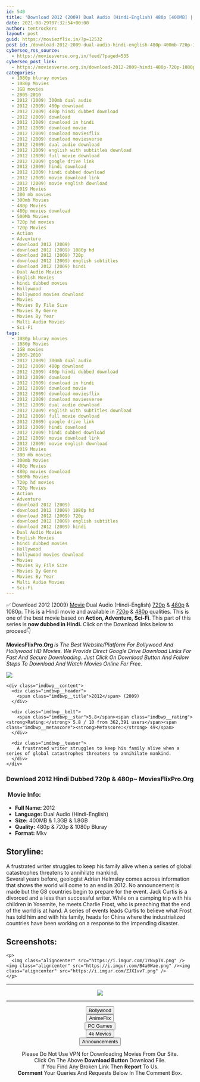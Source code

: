 ```yaml
---
id: 540
title: 'Download 2012 (2009) Dual Audio (Hindi-English) 480p [400MB] || 720p [1.3GB] || 1080p [1.8GB]'
date: 2021-08-29T07:32:54+00:00
author: tentrockers
layout: post
guid: https://moviezflix.in/?p=12532
post id: /download-2012-2009-dual-audio-hindi-english-480p-400mb-720p-1-3gb-1080p-1-8gb/
cyberseo_rss_source:
  - https://moviesverse.org.in/feed/?paged=535
cyberseo_post_link:
  - https://moviesverse.org.in/download-2012-2009-hindi-480p-720p-1080p/
categories:
  - 1080p bluray movies
  - 1080p Movies
  - 1GB movies
  - 2005-2010
  - 2012 (2009) 300mb dual audio
  - 2012 (2009) 480p download
  - 2012 (2009) 480p hindi dubbed download
  - 2012 (2009) download
  - 2012 (2009) download in hindi
  - 2012 (2009) download movie
  - 2012 (2009) download moviesflix
  - 2012 (2009) download moviesverse
  - 2012 (2009) dual audio download
  - 2012 (2009) english with subtitles download
  - 2012 (2009) full movie download
  - 2012 (2009) google drive link
  - 2012 (2009) hindi download
  - 2012 (2009) hindi dubbed download
  - 2012 (2009) movie download link
  - 2012 (2009) movie english download
  - 2019 Movies
  - 300 mb movies
  - 300mb Movies
  - 480p Movies
  - 480p movies download
  - 500Mb Movies
  - 720p hd movies
  - 720p Movies
  - Action
  - Adventure
  - download 2012 (2009)
  - download 2012 (2009) 1080p hd
  - download 2012 (2009) 720p
  - download 2012 (2009) english subtitles
  - download 2012 (2009) hindi
  - Dual Audio Movies
  - English Movies
  - hindi dubbed movies
  - Hollywood
  - hollywood movies download
  - Movies
  - Movies By File Size
  - Movies By Genre
  - Movies By Year
  - Multi Audio Movies
  - Sci-Fi
tags:
  - 1080p bluray movies
  - 1080p Movies
  - 1GB movies
  - 2005-2010
  - 2012 (2009) 300mb dual audio
  - 2012 (2009) 480p download
  - 2012 (2009) 480p hindi dubbed download
  - 2012 (2009) download
  - 2012 (2009) download in hindi
  - 2012 (2009) download movie
  - 2012 (2009) download moviesflix
  - 2012 (2009) download moviesverse
  - 2012 (2009) dual audio download
  - 2012 (2009) english with subtitles download
  - 2012 (2009) full movie download
  - 2012 (2009) google drive link
  - 2012 (2009) hindi download
  - 2012 (2009) hindi dubbed download
  - 2012 (2009) movie download link
  - 2012 (2009) movie english download
  - 2019 Movies
  - 300 mb movies
  - 300mb Movies
  - 480p Movies
  - 480p movies download
  - 500Mb Movies
  - 720p hd movies
  - 720p Movies
  - Action
  - Adventure
  - download 2012 (2009)
  - download 2012 (2009) 1080p hd
  - download 2012 (2009) 720p
  - download 2012 (2009) english subtitles
  - download 2012 (2009) hindi
  - Dual Audio Movies
  - English Movies
  - hindi dubbed movies
  - Hollywood
  - hollywood movies download
  - Movies
  - Movies By File Size
  - Movies By Genre
  - Movies By Year
  - Multi Audio Movies
  - Sci-Fi
---
```

<div class="thecontent clearfix">
  <p>
    ✅ Download 2012 (2009) <a href="https://moviesverse.org.in/category/movies/" data-wpel-link="internal">Movie</a> Dual Audio (Hindi-English) <a href="https://moviesverse.org.in/720p-movies/" data-wpel-link="internal">720p</a>&nbsp;&&nbsp;<a href="https://moviesverse.org.in/480p-movies/" data-wpel-link="internal">480p</a> & 1080p. This is a Hindi movie and available in <a href="https://moviesverse.org.in/720p-movies/" data-wpel-link="internal">720p</a>&nbsp;&&nbsp;<a href="https://moviesverse.org.in/480p-movies/" data-wpel-link="internal">480p</a> qualities. This is one of the best movie based on <strong>Action, Adventure, Sci-Fi</strong>. This part of this series is <strong>now dubbed in <span>Hindi.&nbsp;</span></strong><span>Click on the Download links below to proceed👇</span>
  </p>
  
  <p>
    <strong><span>MoviesFlixPro.Org&nbsp;</span></strong><em>is The Best Website/Platform For Bollywood And Hollywood HD Movies. We Provide Direct Google Drive Download Links For Fast And Secure Downloading. Just Click On Download Button And Follow Steps To&nbsp;Download And Watch Movies Online For Free.</em>
  </p>
  
  <div class="imdbwp imdbwp--movie dark">
    <div class="imdbwp__thumb">
      <a class="imdbwp__link" target="_blank" title="2012" href="https://www.imdb.com/title/tt1190080/" rel="nofollow external noopener noreferrer" data-wpel-link="external"><img class="imdbwp__img" src="https://m.media-amazon.com/images/M/MV5BMTY0MjEyODQzMF5BMl5BanBnXkFtZTcwMTczMjQ4Mg@@._V1_SX300.jpg" /></a>
    </div>
    
    <div class="imdbwp__content">
      <div class="imdbwp__header">
        <span class="imdbwp__title">2012</span> (2009)
      </div>
      
      <div class="imdbwp__belt">
        <span class="imdbwp__star">5.8</span><span class="imdbwp__rating"><strong>Rating:</strong> 5.8 / 10 from 362,391 users</span><span class="imdbwp__metascore"><strong>Metascore:</strong> 49</span>
      </div>
      
      <div class="imdbwp__teaser">
        A frustrated writer struggles to keep his family alive when a series of global catastrophes threatens to annihilate mankind.
      </div>
    </div>
  </div>
  
  <h3>
    <span>Download 2012 Hindi Dubbed 720p & 480p~ MoviesFlixPro.Org</span>
  </h3>
  
  <h3>
    <span>&nbsp;Movie Info:&nbsp;</span>
  </h3>
  
  <ul>
    <li>
      <strong>Full Name: </strong>2012
    </li>
    <li>
      <strong>Language:</strong> Dual Audio (Hindi-English)
    </li>
    <li>
      <strong>Size:</strong> 400MB & 1.3GB & 1.8GB
    </li>
    <li>
      <strong>Quality:</strong> 480p & 720p & 1080p Bluray
    </li>
    <li>
      <strong>Format:</strong>&nbsp;Mkv
    </li>
  </ul>
  
  <h2>
    <span>Storyline:</span>
  </h2>
  
  <div class="summary_text">
    A frustrated writer struggles to keep his family alive when a series of global catastrophes threatens to annihilate mankind.
  </div>
  
  <div>
    Several years before, geologist Adrian Helmsley comes across information that shows the world will come to an end in 2012. No announcement is made but the G8 countries begin to prepare for the event. Jack Curtis is a divorced and a less than successful writer. While on a camping trip with his children in Yosemite, he meets Charlie Frost, who is preaching that the end of the world is at hand. A series of events leads Curtis to believe what Frost has told him and with his family, heads for China where the industrialized countries have been working on a response to the impending disaster.
  </div>
  
  <div class="summary_text">
    <h2>
      <span>Screenshots:</span>
    </h2>
    
    <p>
      <img class="aligncenter" src="https://i.imgur.com/1YNvpTV.png" /><img class="aligncenter" src="https://i.imgur.com/B4a0Wae.png" /><img class="aligncenter" src="https://i.imgur.com/ZJXIvv7.png" />
    </p>
  </div>
</div>

<center>
  </p> 
  
  <hr />
  
  <p>
    <a href="http://gdrivepro.xyz/join.php" data-wpel-link="external" target="_blank" rel="nofollow external noopener noreferrer"><img src="https://i.imgur.com/FhMdWdW.png" /></a>
  </p>
  
  <hr />
  
  <p>
    <a href="https://dogemovies.xyz" target="_blank" data-wpel-link="external" rel="nofollow external noopener noreferrer"><button class="button button5">Bollywood</button></a><br /> <a href="https://animeflix.in" target="_blank" data-wpel-link="external" rel="nofollow external noopener noreferrer"><button class="button button5">AnimeFlix</button></a><br /> <a href="https://gamesflix.net/" target="_blank" data-wpel-link="external" rel="nofollow external noopener noreferrer"><button class="button button5">PC Games</button></a><br /> <a href="https://uhdmovies.in" target="_blank" data-wpel-link="external" rel="nofollow external noopener noreferrer"><button class="button button5">4k Movies</button></a><br /> <a href="https://moviesverse.org.in/announcements/" target="_blank" data-wpel-link="internal" rel="noopener"><button class="button button5">Announcements</button></a>
  </p>
  
  <div class="alert alert-danger">
    Please Do Not Use VPN for Downloading Movies From Our Site.
  </div>
  
  <div class="alert alert-success">
    Click On The Above <strong>Download Button</strong> Download File.
  </div>
  
  <div class="alert alert-warning">
    If You Find Any Broken Link Then <strong>Report</strong> To Us.
  </div>
  
  <div class="alert alert-info">
    <strong>Comment</strong> Your Queries And Requests Below In The Comment Box.
  </div>
  
  <p>
    </center>
  </p>